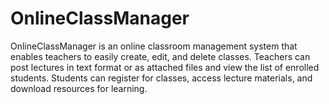 # OnlineClassManager
OnlineClassManager is an online classroom management system that enables teachers to easily create, edit, and delete classes. Teachers can post lectures in text format or as attached files and view the list of enrolled students. Students can register for classes, access lecture materials, and download resources for learning.
